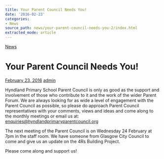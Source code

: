 ```yaml
---
title: Your Parent Council Needs You!
date: '2016-02-23'
categories:
- News
source_path: news/your-parent-council-needs-you-2/index.html
extracted_mode: article
---
```

[News](/news/)

# Your Parent Council Needs You!

[February 23, 2016](/news/your-parent-council-needs-you-2/) [admin](author/admin/)

Hyndland Primary School Parent Council is only as good as the support and involvement of those who contribute to it and the work of the wider Parent Forum. We are always looking for as wide a level of engagement with the Parent Council as possible, so please do approach Parent Council representatives with your comments, views and ideas and come along to the monthly meetings or email us at: [enquiries@hyndlandprimaryparentcouncil.org](mailto:enquiries@hyndlandprimaryparentcouncil.org)

The next meeting of the Parent Council is on Wednesday 24 February at 7pm in the staff room. We have someone from Glasgow City Council to come and give us an update on the 4Rs Building Project.

Please come along and support us!
